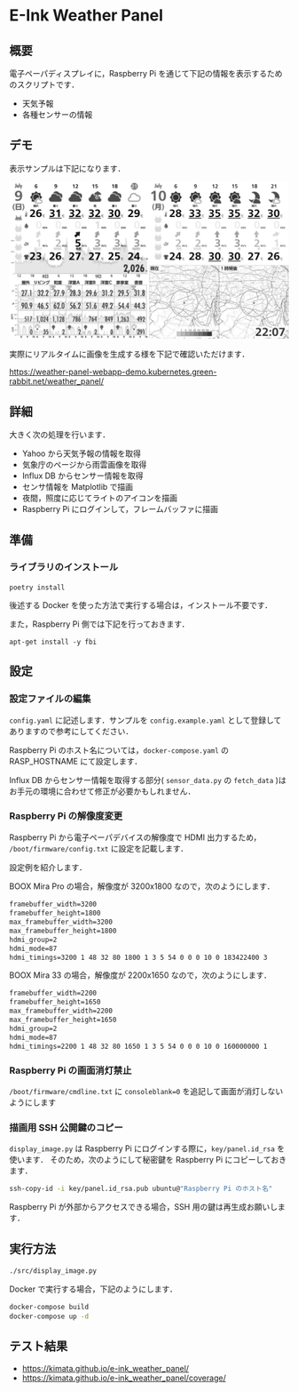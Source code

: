 # E-Ink Weather Panel

## 概要

電子ペーパディスプレイに，Raspberry Pi を通じて下記の情報を表示するためのスクリプトです．

-   天気予報
-   各種センサーの情報

## デモ

表示サンプルは下記になります．

![表示サンプル](img/example.png)

実際にリアルタイムに画像を生成する様を下記で確認いただけます．

https://weather-panel-webapp-demo.kubernetes.green-rabbit.net/weather_panel/

## 詳細

大きく次の処理を行います．

-   Yahoo から天気予報の情報を取得
-   気象庁のページから雨雲画像を取得
-   Influx DB からセンサー情報を取得
-   センサ情報を Matplotlib で描画
-   夜間，照度に応じてライトのアイコンを描画
-   Raspberry Pi にログインして，フレームバッファに描画

## 準備

### ライブラリのインストール

```bash:bash
poetry install
```

後述する Docker を使った方法で実行する場合は，インストール不要です．

また，Raspberry Pi 側では下記を行っておきます．

```bash:bash
apt-get install -y fbi
```

## 設定

### 設定ファイルの編集

`config.yaml` に記述します．サンプルを `config.example.yaml` として登録してありますので参考にしてください．

Raspberry Pi のホスト名については，`docker-compose.yaml` の RASP_HOSTNAME にて設定します．

Influx DB からセンサー情報を取得する部分( `sensor_data.py` の `fetch_data` )はお手元の環境に合わせて修正が必要かもしれません．

### Raspberry Pi の解像度変更

Raspberry Pi から電子ペーパデバイスの解像度で HDMI 出力するため，
`/boot/firmware/config.txt` に設定を記載します．

設定例を紹介します．

BOOX Mira Pro の場合，解像度が 3200x1800 なので，次のようにします．

```text
framebuffer_width=3200
framebuffer_height=1800
max_framebuffer_width=3200
max_framebuffer_height=1800
hdmi_group=2
hdmi_mode=87
hdmi_timings=3200 1 48 32 80 1800 1 3 5 54 0 0 0 10 0 183422400 3
```

BOOX Mira 33 の場合，解像度が 2200x1650 なので，次のようにします．

```text
framebuffer_width=2200
framebuffer_height=1650
max_framebuffer_width=2200
max_framebuffer_height=1650
hdmi_group=2
hdmi_mode=87
hdmi_timings=2200 1 48 32 80 1650 1 3 5 54 0 0 0 10 0 160000000 1
```

### Raspberry Pi の画面消灯禁止

`/boot/firmware/cmdline.txt` に `consoleblank=0` を追記して画面が消灯しないようにします

### 描画用 SSH 公開鍵のコピー

`display_image.py` は Raspberry Pi にログインする際に，`key/panel.id_rsa` を使います．
そのため，次のようにして秘密鍵を Raspberry Pi にコピーしておきます．

```bash
ssh-copy-id -i key/panel.id_rsa.pub ubuntu@"Raspberry Pi のホスト名"
```

Raspberry Pi が外部からアクセスできる場合，SSH 用の鍵は再生成お願いします．

## 実行方法

```bash
./src/display_image.py
```

Docker で実行する場合，下記のようにします．

```bash
docker-compose build
docker-compose up -d
```

## テスト結果

-   https://kimata.github.io/e-ink_weather_panel/
-   https://kimata.github.io/e-ink_weather_panel/coverage/
